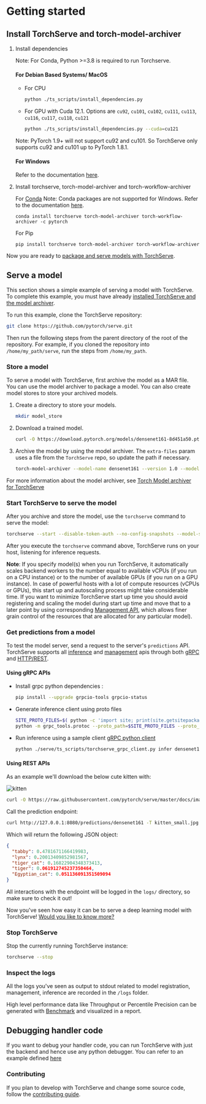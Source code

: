 # Getting started

## Install TorchServe and torch-model-archiver

1. Install dependencies

    Note: For Conda, Python >=3.8 is required to run Torchserve.

    #### For Debian Based Systems/ MacOS

     - For CPU

        ```bash
        python ./ts_scripts/install_dependencies.py
        ```

     - For GPU with Cuda 12.1. Options are `cu92`, `cu101`, `cu102`, `cu111`, `cu113`, `cu116`, `cu117`, `cu118`, `cu121`

       ```bash
       python ./ts_scripts/install_dependencies.py --cuda=cu121
       ```

     Note: PyTorch 1.9+ will not support cu92 and cu101. So TorchServe only supports cu92 and cu101 up to PyTorch 1.8.1.

    #### For Windows

    Refer to the documentation [here](./torchserve_on_win_native.md).

2. Install torchserve, torch-model-archiver and torch-workflow-archiver

    For [Conda](https://docs.conda.io/projects/conda/en/latest/user-guide/install)
    Note: Conda packages are not supported for Windows. Refer to the documentation [here](./torchserve_on_win_native.md).
    ```
    conda install torchserve torch-model-archiver torch-workflow-archiver -c pytorch
    ```

    For Pip
    ```
    pip install torchserve torch-model-archiver torch-workflow-archiver
    ```

Now you are ready to [package and serve models with TorchServe](#serve-a-model).

## Serve a model

This section shows a simple example of serving a model with TorchServe. To complete this example, you must have already [installed TorchServe and the model archiver](#install-torchserve-and-torch-model-archiver).

To run this example, clone the TorchServe repository:

```bash
git clone https://github.com/pytorch/serve.git
```

Then run the following steps from the parent directory of the root of the repository.
For example, if you cloned the repository into `/home/my_path/serve`, run the steps from `/home/my_path`.

### Store a model

To serve a model with TorchServe, first archive the model as a MAR file. You can use the model archiver to package a model.
You can also create model stores to store your archived models.

1. Create a directory to store your models.

    ```bash
    mkdir model_store
    ```

1. Download a trained model.

    ```bash
    curl -O https://download.pytorch.org/models/densenet161-8d451a50.pth
    ```

1. Archive the model by using the model archiver. The `extra-files` param uses a file from the `TorchServe` repo, so update the path if necessary.

    ```bash
    torch-model-archiver --model-name densenet161 --version 1.0 --model-file ./serve/examples/image_classifier/densenet_161/model.py --serialized-file densenet161-8d451a50.pth --export-path model_store --extra-files ./serve/examples/image_classifier/index_to_name.json --handler image_classifier
    ```

For more information about the model archiver, see [Torch Model archiver for TorchServe](https://github.com/pytorch/serve/tree/master/model-archiver/README.md)

### Start TorchServe to serve the model

After you archive and store the model, use the `torchserve` command to serve the model:

```bash
torchserve --start --disable-token-auth --no-config-snapshots --model-store model_store --models densenet161.mar
```

After you execute the `torchserve` command above, TorchServe runs on your host, listening for inference requests.

**Note**: If you specify model(s) when you run TorchServe, it automatically scales backend workers to the number equal to available vCPUs (if you run on a CPU instance) or to the number of available GPUs (if you run on a GPU instance). In case of powerful hosts with a lot of compute resources (vCPUs or GPUs), this start up and autoscaling process might take considerable time. If you want to minimize TorchServe start up time you should avoid registering and scaling the model during start up time and move that to a later point by using corresponding [Management API](./management_api.md#register-a-model), which allows finer grain control of the resources that are allocated for any particular model).

### Get predictions from a model

To test the model server, send a request to the server's `predictions` API. TorchServe supports all [inference](./inference_api.md) and [management](./management_api.md) apis through both [gRPC](./grpc_api.md) and [HTTP/REST](./rest_api.md).

#### Using gRPC APIs

 - Install grpc python dependencies :

    ```bash
    pip install --upgrade grpcio-tools grpcio-status
    ```

 - Generate inference client using proto files

    ```bash
    SITE_PROTO_FILES=$( python -c 'import site; print(site.getsitepackages()[0])' )
    python -m grpc_tools.protoc --proto_path=$SITE_PROTO_FILES --proto_path=./serve/frontend/server/src/main/resources/proto/ --python_out=./serve/ts_scripts --grpc_python_out=./serve/ts_scripts ./serve/frontend/server/src/main/resources/proto/inference.proto ./serve/frontend/server/src/main/resources/proto/management.proto
    ```

 - Run inference using a sample client [gRPC python client](https://github.com/pytorch/serve/blob/master/ts_scripts/torchserve_grpc_client.py)

    ```bash
    python ./serve/ts_scripts/torchserve_grpc_client.py infer densenet161 kitten_small.jpg
    ```

#### Using REST APIs

As an example we'll download the below cute kitten with:

![kitten](images/kitten_small.jpg)

```bash
curl -O https://raw.githubusercontent.com/pytorch/serve/master/docs/images/kitten_small.jpg
```

Call the prediction endpoint:

```bash
curl http://127.0.0.1:8080/predictions/densenet161 -T kitten_small.jpg
```

Which will return the following JSON object:

```json
{
  "tabby": 0.4781671166419983,
  "lynx": 0.20013409852981567,
  "tiger_cat": 0.16822904348373413,
  "tiger": 0.061912745237350464,
  "Egyptian_cat": 0.051136091351509094
}
```

All interactions with the endpoint will be logged in the `logs/` directory, so make sure to check it out!

Now you've seen how easy it can be to serve a deep learning model with TorchServe! [Would you like to know more?](./server.md)

### Stop TorchServe

Stop the currently running TorchServe instance:

```bash
torchserve --stop
```

### Inspect the logs

All the logs you've seen as output to stdout related to model registration, management, inference are recorded in the `/logs` folder.

High level performance data like Throughput or Percentile Precision can be generated with [Benchmark](https://github.com/pytorch/serve/tree/master/benchmarks/README.md) and visualized in a report.

## Debugging handler code

If you want to debug your handler code, you can run TorchServe with just the backend and hence use any python debugger. You can refer to an example defined [here](../examples/image_classifier/resnet_18/README.md#debug-torchserve-backend)

### Contributing

If you plan to develop with TorchServe and change some source code, follow the [contributing guide](https://github.com/pytorch/serve/blob/master/CONTRIBUTING.md).

